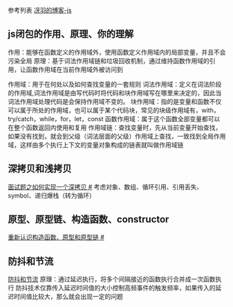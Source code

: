 参考列表
[冴羽的博客-js](https://github.com/mqyqingfeng/Blog)

## js闭包的作用、原理、你的理解
作用：能够在函数定义的作用域外，使用函数定义作用域内的局部变量，并且不会污染全局
原理：基于词法作用域链和垃圾回收机制，通过维持函数作用域的引用，让函数作用域在当前作用域外被访问到

作用域：用于在何处以及如何查找变量的一套规则
词法作用域：定义在词法阶段的作用域,词法作用域是由写代码时将代码和块作用域写在哪里来决定的，因此当词法作用域处理代码是会保持作用域不变的。
块作用域：指的是变量和函数不仅可以属于所处的作用域，也可以属于某个代码块，常见的块级作用域有，with，try/catch，while，for，let，const
函数作用域：属于这个函数全部变量都可以在整个函数返回内使用和复用
作用域链：查找变量时，先从当前变量开始查找，如果没有找到，就会到父级（词法层面的父级）作用域上查找，一致找到全局作用域，这样由多个执行上下文的变量对象构成的链表就叫做作用域链

## 深拷贝和浅拷贝
[面试题之如何实现一个深拷贝
#](https://muyiy.cn/blog/4/4.3.html#%E9%9D%A2%E8%AF%95%E9%A2%98%E4%B9%8B%E5%A6%82%E4%BD%95%E5%AE%9E%E7%8E%B0%E4%B8%80%E4%B8%AA%E6%B7%B1%E6%8B%B7%E8%B4%9D)
考虑对象、数组、循环引用、引用丢失、symbol、递归爆栈（转为循环）

## 原型、原型链、构造函数、constructor
[重新认识构造函数、原型和原型链
#](https://muyiy.cn/blog/5/5.1.html#%E9%87%8D%E6%96%B0%E8%AE%A4%E8%AF%86%E6%9E%84%E9%80%A0%E5%87%BD%E6%95%B0%E3%80%81%E5%8E%9F%E5%9E%8B%E5%92%8C%E5%8E%9F%E5%9E%8B%E9%93%BE)

## 防抖和节流
[防抖和节流](https://heyingye.github.io/2018/04/20/%E6%9F%AF%E9%87%8C%E5%8C%96%E5%87%BD%E6%95%B0%E5%BA%94%E7%94%A8/#%E9%98%B2%E6%8A%96%E5%92%8C%E8%8A%82%E6%B5%81)
原理：通过延迟执行，将多个间隔接近的函数执行合并成一次函数执行
防抖技术仅靠传入延迟时间值的大小控制高频事件的触发频率，如果传入的延迟时间值比较大，那么就会出现一定的问题